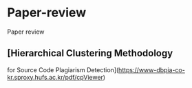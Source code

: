 # Paper-review

Paper review

## [Hierarchical Clustering Methodology
for Source Code Plagiarism Detection](https://www-dbpia-co-kr.sproxy.hufs.ac.kr/pdf/cpViewer)
